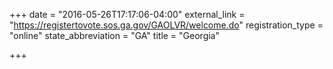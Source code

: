 +++
date = "2016-05-26T17:17:06-04:00"
external_link = "https://registertovote.sos.ga.gov/GAOLVR/welcome.do"
registration_type = "online"
state_abbreviation = "GA"
title = "Georgia"

+++

